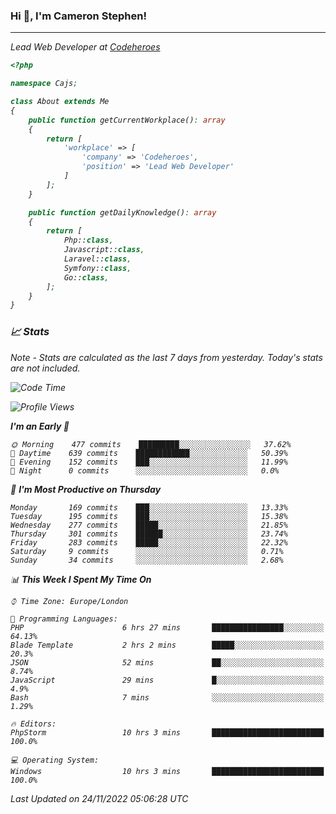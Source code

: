 ### Hi 👋, I'm Cameron Stephen!
<hr>
<p><em>Lead Web Developer at <a href="https://codeheroes.co.uk">Codeheroes</a></p>


```php
<?php

namespace Cajs;

class About extends Me
{
    public function getCurrentWorkplace(): array
    {
        return [
            'workplace' => [
                'company' => 'Codeheroes',
                'position' => 'Lead Web Developer'
            ]
        ];
    }

    public function getDailyKnowledge(): array
    {
        return [
            Php::class,
            Javascript::class,
            Laravel::class,
            Symfony::class,
            Go::class,
        ];
    }
}
```

### 📈 Stats
<p><em>Note - Stats are calculated as the last 7 days from yesterday. Today's stats are not included.</em></p>


<!--START_SECTION:waka-->
![Code Time](http://img.shields.io/badge/Code%20Time-3%2C227%20hrs%204%20mins-blue)

![Profile Views](http://img.shields.io/badge/Profile%20Views-0-blue)

**I'm an Early 🐤** 

```text
🌞 Morning    477 commits    █████████░░░░░░░░░░░░░░░░   37.62% 
🌆 Daytime    639 commits    ████████████░░░░░░░░░░░░░   50.39% 
🌃 Evening    152 commits    ███░░░░░░░░░░░░░░░░░░░░░░   11.99% 
🌙 Night      0 commits      ░░░░░░░░░░░░░░░░░░░░░░░░░   0.0%

```
📅 **I'm Most Productive on Thursday** 

```text
Monday       169 commits    ███░░░░░░░░░░░░░░░░░░░░░░   13.33% 
Tuesday      195 commits    ███░░░░░░░░░░░░░░░░░░░░░░   15.38% 
Wednesday    277 commits    █████░░░░░░░░░░░░░░░░░░░░   21.85% 
Thursday     301 commits    ██████░░░░░░░░░░░░░░░░░░░   23.74% 
Friday       283 commits    █████░░░░░░░░░░░░░░░░░░░░   22.32% 
Saturday     9 commits      ░░░░░░░░░░░░░░░░░░░░░░░░░   0.71% 
Sunday       34 commits     ░░░░░░░░░░░░░░░░░░░░░░░░░   2.68%

```


📊 **This Week I Spent My Time On** 

```text
⌚︎ Time Zone: Europe/London

💬 Programming Languages: 
PHP                      6 hrs 27 mins       ████████████████░░░░░░░░░   64.13% 
Blade Template           2 hrs 2 mins        █████░░░░░░░░░░░░░░░░░░░░   20.3% 
JSON                     52 mins             ██░░░░░░░░░░░░░░░░░░░░░░░   8.74% 
JavaScript               29 mins             █░░░░░░░░░░░░░░░░░░░░░░░░   4.9% 
Bash                     7 mins              ░░░░░░░░░░░░░░░░░░░░░░░░░   1.29%

🔥 Editors: 
PhpStorm                 10 hrs 3 mins       █████████████████████████   100.0%

💻 Operating System: 
Windows                  10 hrs 3 mins       █████████████████████████   100.0%

```


 Last Updated on 24/11/2022 05:06:28 UTC
<!--END_SECTION:waka-->
